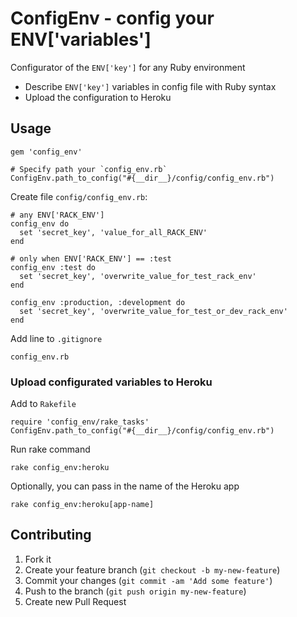 # ConfigEnv - config your ENV['variables']

Configurator of the `ENV['key']` for any Ruby environment

- Describe `ENV['key']` variables in config file with Ruby syntax
- Upload the configuration to Heroku


## Usage

    gem 'config_env'

    # Specify path your `config_env.rb`
    ConfigEnv.path_to_config("#{__dir__}/config/config_env.rb")

Create file `config/config_env.rb`:

    # any ENV['RACK_ENV']
    config_env do 
      set 'secret_key', 'value_for_all_RACK_ENV'
    end

    # only when ENV['RACK_ENV'] == :test
    config_env :test do
      set 'secret_key', 'overwrite_value_for_test_rack_env'
    end

    config_env :production, :development do
      set 'secret_key', 'overwrite_value_for_test_or_dev_rack_env'
    end

Add line to `.gitignore`

    config_env.rb


### Upload configurated variables to Heroku

Add to `Rakefile`

    require 'config_env/rake_tasks'
    ConfigEnv.path_to_config("#{__dir__}/config/config_env.rb")

Run rake command

    rake config_env:heroku

Optionally, you can pass in the name of the Heroku app

    rake config_env:heroku[app-name]

## Contributing

1. Fork it
2. Create your feature branch (`git checkout -b my-new-feature`)
3. Commit your changes (`git commit -am 'Add some feature'`)
4. Push to the branch (`git push origin my-new-feature`)
5. Create new Pull Request
